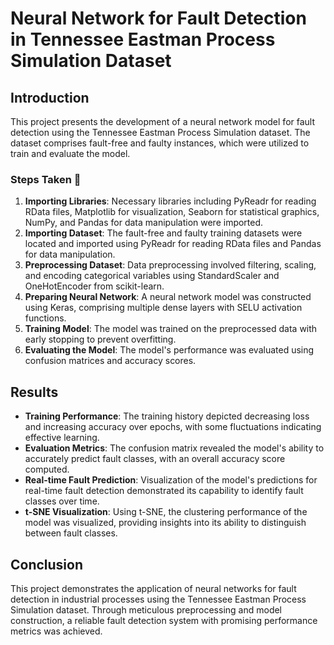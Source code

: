 # Neural Network for Fault Detection in Tennessee Eastman Process Simulation Dataset

## Introduction
This project presents the development of a neural network model for fault detection using the Tennessee Eastman Process Simulation dataset. The dataset comprises fault-free and faulty instances, which were utilized to train and evaluate the model.

### Steps Taken 🚀
1. **Importing Libraries**: Necessary libraries including PyReadr for reading RData files, Matplotlib for visualization, Seaborn for statistical graphics, NumPy, and Pandas for data manipulation were imported.
2. **Importing Dataset**: The fault-free and faulty training datasets were located and imported using PyReadr for reading RData files and Pandas for data manipulation.
3. **Preprocessing Dataset**: Data preprocessing involved filtering, scaling, and encoding categorical variables using StandardScaler and OneHotEncoder from scikit-learn.
4. **Preparing Neural Network**: A neural network model was constructed using Keras, comprising multiple dense layers with SELU activation functions.
5. **Training Model**: The model was trained on the preprocessed data with early stopping to prevent overfitting.
6. **Evaluating the Model**: The model's performance was evaluated using confusion matrices and accuracy scores.

## Results
- **Training Performance**: The training history depicted decreasing loss and increasing accuracy over epochs, with some fluctuations indicating effective learning.
- **Evaluation Metrics**: The confusion matrix revealed the model's ability to accurately predict fault classes, with an overall accuracy score computed.
- **Real-time Fault Prediction**: Visualization of the model's predictions for real-time fault detection demonstrated its capability to identify fault classes over time.
- **t-SNE Visualization**: Using t-SNE, the clustering performance of the model was visualized, providing insights into its ability to distinguish between fault classes.

## Conclusion
This project demonstrates the application of neural networks for fault detection in industrial processes using the Tennessee Eastman Process Simulation dataset. Through meticulous preprocessing and model construction, a reliable fault detection system with promising performance metrics was achieved.
